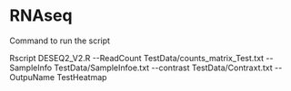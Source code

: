 # RNAseq


Command to run the script

Rscript DESEQ2_V2.R --ReadCount TestData/counts_matrix_Test.txt --SampleInfo TestData/SampleInfoe.txt --contrast TestData/Contraxt.txt --OutpuName TestHeatmap


